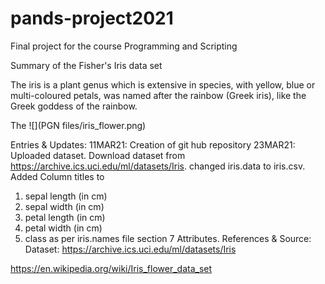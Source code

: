 # pands-project2021
Final project for the course Programming and Scripting

Summary of the Fisher's Iris data set

The iris is a plant genus which is extensive in species, with yellow, blue or multi-coloured petals, was named after the rainbow (Greek iris), like the Greek goddess of the rainbow.

The 
![](PGN files/iris_flower.png) 

Entries & Updates: 
11MAR21: Creation of git hub repository 
23MAR21: Uploaded dataset. Download dataset from https://archive.ics.uci.edu/ml/datasets/Iris.
changed iris.data to iris.csv. Added Column titles to 
   1. sepal length (in cm)
   2. sepal width (in cm)
   3. petal length (in cm)
   4. petal width (in cm)
   5. class
as per iris.names file section 7 Attributes. 
References & Source: 
Dataset: https://archive.ics.uci.edu/ml/datasets/Iris

https://en.wikipedia.org/wiki/Iris_flower_data_set